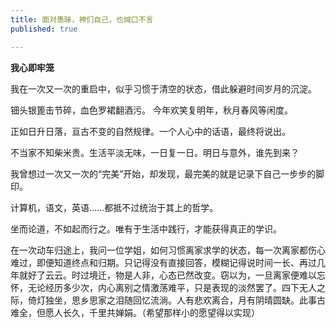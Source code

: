 ```yaml
---
title: 面对愚昧，神们自己，也缄口不言
published: true

---
```


**我心即牢笼**

我在一次又一次的重启中，似乎习惯于清空的状态，借此躲避时间岁月的沉淀。

钿头银篦击节碎，血色罗裙翻酒污。
今年欢笑复明年，秋月春风等闲度。

正如日升日落，亘古不变的自然规律。一个人心中的话语，最终将说出。

不当家不知柴米贵。生活平淡无味，一日复一日。明日与意外，谁先到来？

我曾想过一次又一次的“完美”开始，却发现，最完美的就是记录下自己一步步的脚印。

计算机，语文，英语……都抵不过统治于其上的哲学。

坐而论道，不如起而行之。唯有于生活中践行，才能获得真正的学识。

在一次动车归途上，我问一位学姐，如何习惯离家求学的状态，每一次离家都伤心难过，即便知道终点和归期。只记得没有直接回答，模糊记得说时间一长、再过几年就好了云云。时过境迁，物是人非，心态已然改变。窃以为，一旦离家便难以忘怀，无论经历多少次，内心离别之情激荡难平，只是表现的淡然罢了。四下无人之际，倚灯独坐，思乡思家之泪随回忆流淌。人有悲欢离合，月有阴晴圆缺。此事古难全，但愿人长久，千里共婵娟。（希望那样小的愿望得以实现）
